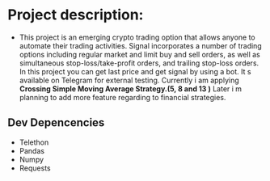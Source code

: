 # Project description:

- This project is an emerging crypto trading option that allows anyone to automate their trading activities. Signal incorporates a number of trading options including regular market and limit buy and sell orders, as well as simultaneous stop-loss/take-profit orders, and trailing stop-loss orders. In this project you can get last price and get signal by using a bot. It s available on Telegram for external testing. Currently i am applying **Crossing Simple Moving Average Strategy.(5, 8 and 13 )** Later i m planning to add more feature regarding to financial strategies.

## Dev Depencencies

- Telethon
- Pandas
- Numpy
- Requests
